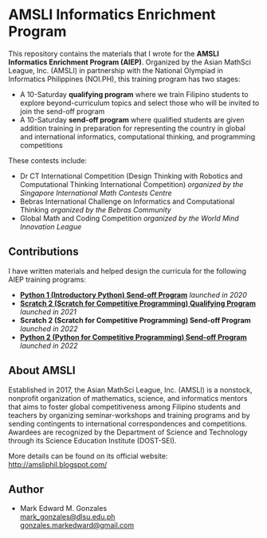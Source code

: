 # AMSLI Informatics Enrichment Program
This repository contains the materials that I wrote for the <b>AMSLI Informatics Enrichment Program (AIEP)</b>. Organized by the Asian MathSci League, Inc. (AMSLI) in partnership with the National Olympiad in Informatics Philippines (NOI.PH), this training program has two stages:
- A 10-Saturday **qualifying program** where we train Filipino students to explore beyond-curriculum topics and select those who will be invited to join the send-off program
- A 10-Saturday **send-off program** where qualified students are given addition training in preparation for representing the country in global and international informatics, computational thinking, and programming competitions 

These contests include:

- Dr CT International Competition (Design Thinking with Robotics and Computational Thinking International Competition) <i>organized by the Singapore International Math Contests Centre</i>
- Bebras International Challenge on Informatics and Computational Thinking <i>organized by the Bebras Community</i>
- Global Math and Coding Competition <i>organized by the World Mind Innovation League</i>

## Contributions
I have written materials and helped design the curricula for the following AIEP training programs:
- [**Python 1 (Introductory Python) Send-off Program**](https://github.com/memgonzales/aiep-python-scratch/tree/master/Python%201%20-%20Send-off) *launched in 2020*
- [**Scratch 2 (Scratch for Competitive Programming) Qualifying Program**](https://github.com/memgonzales/aiep-python-scratch/tree/master/Scratch%202%20-%20Qualifying) *launched in 2021*
- **Scratch 2 (Scratch for Competitive Programming) Send-off Program** *launched in 2022*
- [**Python 2 (Python for Competitive Programming) Send-off Program**](https://github.com/memgonzales/aiep-python-scratch/tree/master/Python%202%20-%20Send-off) *launched in 2022*

## About AMSLI
Established in 2017, the Asian MathSci League, Inc. (AMSLI) is a nonstock, nonprofit organization of mathematics, science, and informatics mentors that aims to foster global competitiveness among Filipino students and teachers by organizing seminar-workshops and training programs and by sending contingents to international correspondences and competitions. Awardees are recognized by the Department of Science and Technology through its Science Education Institute (DOST-SEI).

More details can be found on its official website: http://amsliphil.blogspot.com/

## Author
- Mark Edward M. Gonzales <br/>
  mark_gonzales@dlsu.edu.ph <br/>
  gonzales.markedward@gmail.com
